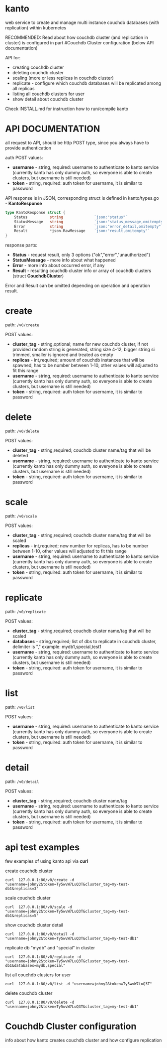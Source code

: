 # kanto
web service to create and manage multi instance couchdb databases (with replication) within kubernetes

RECOMMENDED: Read about how couchdb cluster (and replication in cluster) is configured in part #Couchdb Cluster configuration (below API documentation)


API for: 
 * creating couchdb cluster
 * deleting couchdb cluster
 * scaling (more or less replicas in couchdb cluster) 
 * replicate - configure which couchdb databases will be replicated among all replicas
 * listing all couchdb clusters for user
 * show detail about couchdb cluster
 
Check INSTALL.md for instruction how to run/compile kanto

# API DOCUMENTATION
all request to API, should be http POST type, since you always have to provide authentication

auth POST values:
 * **username** - string, required: username to authenticate to kanto service (currently kanto has only dummy auth, so everyone is able to create clusters, but username is still needed)
 * **token** - string, required: auth token for username, it is similar to password

API response is in JSON, corresponding struct is defined in kanto/types.go - **KantoResponse**
```go
type KantoResponse struct {
	Status 		    string              `json:"status"`
	StatusMessage 	string              `json:"status_message,omitempty"`
	Error  		    string              `json:"error_detail,omitempty"`
	Result 		    *json.RawMessage    `json:"result,omitempty"`
}
```
response parts:
 * **Status** - request result, only 3 options ("ok","error","unauthorized")
 * **StatusMessage** - more info about what happened
 * **Error** - more info about occurred error, if any
 * **Result** - resulting couchdb cluster info or array of couchdb clusters (struct **CouchdbCluster**)

Error and Result can be omitted depending on operation and operation result.



# create
path:
`/v0/create`

POST values:
 * **cluster_tag** - string,optional; name for new couchdb cluster, if not provided random string is generated, string size 4-12,  bigger string si trimmed, smaller is ignored and treated as empty
 * **replicas**  - int,required; amount of couchdb instances that will be spawned,  has to be number between 1-10, other values will adjusted to fit this range
 * **username** - string, required: username to authenticate to kanto service (currently kanto has only dummy auth, so everyone is able to create clusters, but username is still needed)
 * **token** - string, required: auth token for username, it is similar to password
 
# delete
path:
`/v0/delete`

POST values:
 * **cluster_tag** - string,required; couchdb cluster name/tag that will be deleted
 * **username** - string, required: username to authenticate to kanto service (currently kanto has only dummy auth, so everyone is able to create clusters, but username is still needed)
 * **token** - string, required: auth token for username, it is similar to password
 
# scale
path:
`/v0/scale`

POST values:
 * **cluster_tag** - string,required; couchdb cluster name/tag that will be scaled
 * **replicas**  - int,required; new number for replicas, has to be number between 1-10, other values will adjusted to fit this range
 * **username** - string, required: username to authenticate to kanto service (currently kanto has only dummy auth, so everyone is able to create clusters, but username is still needed)
 * **token** - string, required: auth token for username, it is similar to password
 
# replicate
path:
`/v0/replicate`

POST values:
 * **cluster_tag** - string,required; couchdb cluster name/tag that will be scaled
 * **databases**  - string,required; list of dbs to replicate in couchdb cluster, delimiter is "," example: mydb1,special,test1 
 * **username** - string, required: username to authenticate to kanto service (currently kanto has only dummy auth, so everyone is able to create clusters, but username is still needed)
 * **token** - string, required: auth token for username, it is similar to password

# list
path:
`/v0/list`

POST values:
 * **username** - string, required: username to authenticate to kanto service (currently kanto has only dummy auth, so everyone is able to create clusters, but username is still needed)
 * **token** - string, required: auth token for username, it is similar to password
 
  
# detail
path:
`/v0/detail`

POST values:
 * **cluster_tag** - string,required; couchdb cluster name/tag
 * **username** - string, required: username to authenticate to kanto service (currently kanto has only dummy auth, so everyone is able to create clusters, but username is still needed)
 * **token** - string, required: auth token for username, it is similar to password
 
# api test examples
few examples of using kanto api via **curl**

create couchdb cluster

`curl  127.0.0.1:80/v0/create -d "username=johny2&token=Ty5wvW7LuQ3T&cluster_tag=my-test-db1&replicas=3"`

scale couchdb cluster

`curl  127.0.0.1:80/v0/scale -d "username=johny2&token=Ty5wvW7LuQ3T&cluster_tag=my-test-db1&replicas=5"`

show couchdb cluster detail

`curl  127.0.0.1:80/v0/detail -d "username=johny2&token=Ty5wvW7LuQ3T&cluster_tag=my-test-db1"`

replicate db "mydb" and "special" in cluster

`curl  127.0.0.1:80/v0/replicate -d "username=johny2&token=Ty5wvW7LuQ3T&cluster_tag=my-test-db1&databases=mydb,special"`

list all couchdb clusters for user

`curl  127.0.0.1:80/v0/list -d "username=johny2&token=Ty5wvW7LuQ3T"`

delete couchdb cluster

`curl  127.0.0.1:80/v0/delete -d "username=johny2&token=Ty5wvW7LuQ3T&cluster_tag=my-test-db1"`
 
 
 
# Couchdb Cluster configuration
info about how kanto creates couchdb cluster and how configure replication